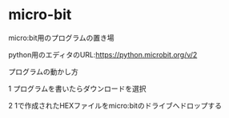 # micro-bit
micro:bit用のプログラムの置き場

python用のエディタのURL:https://python.microbit.org/v/2


プログラムの動かし方

1 プログラムを書いたらダウンロードを選択

2 1で作成されたHEXファイルをmicro:bitのドライブへドロップする
